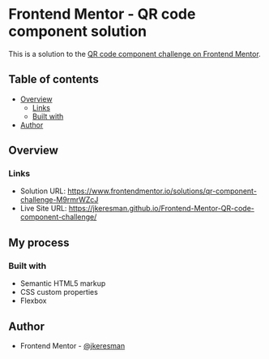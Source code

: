 # Frontend Mentor - QR code component solution

This is a solution to the [QR code component challenge on Frontend Mentor](https://www.frontendmentor.io/challenges/qr-code-component-iux_sIO_H).  

## Table of contents

- [Overview](#overview)
  - [Links](#Links)
  - [Built with](#built-with)
- [Author](#author)


## Overview

### Links

- Solution URL: https://www.frontendmentor.io/solutions/qr-component-challenge-M9rmrWZcJ
- Live Site URL: https://jkeresman.github.io/Frontend-Mentor-QR-code-component-challenge/

## My process

### Built with

- Semantic HTML5 markup
- CSS custom properties
- Flexbox


## Author

- Frontend Mentor - [@jkeresman](https://www.frontendmentor.io/profile/jkeresman)



